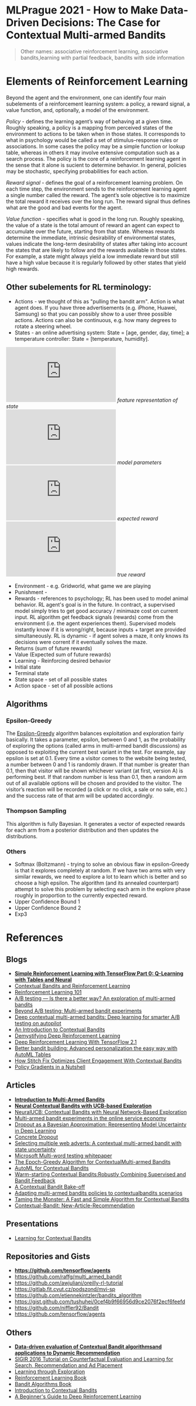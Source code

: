 # MLPrague 2021 - How to Make Data-Driven Decisions: The Case for Contextual Multi-armed Bandits

> Other names: associative reinforcement learning, associative bandits,learning with partial feedback, bandits with side information

# Elements of Reinforcement Learning

Beyond the agent and the environment, one can identify four main subelements of a
reinforcement learning system: a policy, a reward signal, a value function, and, optionally,
a model of the environment.

*Policy* - defines the learning agent’s way of behaving at a given time. Roughly speaking,
a policy is a mapping from perceived states of the environment to actions to be taken
when in those states. It corresponds to what in psychology would be called a set of
stimulus–response rules or associations. In some cases the policy may be a simple function
or lookup table, whereas in others it may involve extensive computation such as a search
process. The policy is the core of a reinforcement learning agent in the sense that it alone
is sucient to determine behavior. In general, policies may be stochastic, specifying
probabilities for each action.

*Reward signal* - defines the goal of a reinforcement learning problem. On each time
step, the environment sends to the reinforcement learning agent a single number called
the reward. The agent’s sole objective is to maximize the total reward it receives over
the long run. The reward signal thus defines what are the good and bad events for the
agent.

*Value function* - specifies what is good in the long run. Roughly speaking, the value of a state is
the total amount of reward an agent can expect to accumulate over the future, starting
from that state. Whereas rewards determine the immediate, intrinsic desirability of
environmental states, values indicate the long-term desirability of states after taking into
account the states that are likely to follow and the rewards available in those states. For
example, a state might always yield a low immediate reward but still have a high value
because it is regularly followed by other states that yield high rewards.

## Other subelements for RL terminology:
- Actions - we thought of this as "pulling the bandit arm". Action is what agent does. If you have three advertisements (e.g. iPhone, Huawei, Samsung) so that you can possibly show to a user three possible actions. Actions can also be continuous, e.g. how many degrees to rotate a steering wheel.
- States - an online advertising system: State = [age, gender, day, time]; a temperature controller: State = [temperature, humidity].

![first equation](https://latex.codecogs.com/gif.latex?x%3A) *feature representation of state*  
![second equation](https://latex.codecogs.com/gif.latex?w%3A) *model parameters*  
![third equation](https://latex.codecogs.com/gif.latex?%5Chat%7By%7D%20%3D%20w%5E%7BT%7Dx) *expected reward*  
![fourth equation](https://latex.codecogs.com/gif.latex?y%3A) *true reward*  

- Environment - e.g. Gridworld, what game we are playing
- Punishment -  
- Rewards - references to psychology; RL has been used to model animal behavior. RL agent's goal is in the future. In contract, a supervised model simply tries to get good accuracy / minimaze cost on current input. RL algorithm get feedback signals (rewards) come from the environment (i.e. the agent experiences them). Supervised models instantly know if it is wrong/right, because inputs + target are provided simultaneously. RL is dynamic - if agent solves a maze, it only knows its decisions were corrent if it eventually solves the maze.
- Returns (sum of future rewards)
- Value (Expected sum of future rewards)
- Learning - Reinforcing desired behavior
- Initial state
- Terminal state
- State space - set of all possible states
- Action space - set of all possible actions


## Algorithms

### Epsilon-Greedy

The [Epsilon-Greedy](https://github.com/raffg/multi_armed_bandit/blob/master/algorithms/epsilon_greedy.py) algorithm balances exploitation and exploration fairly basically. It takes a parameter, epsilon, between 0 and 1, as the probability of exploring the options (called arms in multi-armed bandit discussions) as opposed to exploiting the current best variant in the test. For example, say epsilon is set at 0.1. Every time a visitor comes to the website being tested, a number between 0 and 1 is randomly drawn. If that number is greater than 0.1, then that visitor will be shown whichever variant (at first, version A) is performing best. If that random number is less than 0.1, then a random arm out of all available options will be chosen and provided to the visitor. The visitor’s reaction will be recorded (a click or no click, a sale or no sale, etc.) and the success rate of that arm will be updated accordingly.

### Thompson Sampling

This algorithm is fully Bayesian. It generates a vector of expected rewards for each arm from a posterior distribution and then updates the distributions.

### Others

* Softmax (Boltzmann) - trying to solve an obvious flaw in epsilon-Greedy is that it explores completely at random. If we have two arms with very similar rewards, we need to explore a lot to learn which is better and so choose a high epsilon. The algorithm (and its annealed counterpart) attempt to solve this problem by selecting each arm in the explore phase roughly in proportion to the currently expected reward.
* Upper Confidence Bound 1
* Upper Confidence Bound 2
* Exp3

# References

## Blogs

* **[Simple Reinforcement Learning with TensorFlow Part 0: Q-Learning with Tables and Neural](https://medium.com/emergent-future/simple-reinforcement-learning-with-tensorflow-part-0-q-learning-with-tables-and-neural-networks-d195264329d0)**
* [Contextual Bandits and Reinforcement Learning](https://towardsdatascience.com/contextual-bandits-and-reinforcement-learning-6bdfeaece72a)
* [Reinforcement Learning 101](https://towardsdatascience.com/reinforcement-learning-101-e24b50e1d292)
* [A/B testing — Is there a better way? An exploration of multi-armed bandits](https://towardsdatascience.com/a-b-testing-is-there-a-better-way-an-exploration-of-multi-armed-bandits-98ca927b357d)
* [Beyond A/B testing: Multi-armed bandit experiments](https://www.dynamicyield.com/blog/contextual-bandit-optimization/)
* [Deep contextual multi-armed bandits: Deep learning for smarter A/B testing on autopilot](https://product.hubspot.com/blog/deep-contextual-multi-armed-bandits-deep-learning-for-smarter-a/b-testing-on-autopilot)
* [An Introduction to Contextual Bandits](https://getstream.io/blog/introduction-contextual-bandits/)
* [Demystifying Deep Reinforcement Learning](https://neuro.cs.ut.ee/demystifying-deep-reinforcement-learning/)
* [Deep Reinforcement Learning With TensorFlow 2.1](http://inoryy.com/post/tensorflow2-deep-reinforcement-learning/)
* [Better bandit building: Advanced personalization the easy way with AutoML Tables](https://cloud.google.com/blog/products/ai-machine-learning/how-to-build-better-contextual-bandits-machine-learning-models)
* [How Stitch Fix Optimizes Client Engagement With Contextual Bandits](https://www.topbots.com/stitchfix-client-engagement-contextual-bandits/)
* [Policy Gradients in a Nutshell](https://towardsdatascience.com/policy-gradients-in-a-nutshell-8b72f9743c5d)

## Articles

* **[Introduction to Multi-Armed Bandits](https://arxiv.org/pdf/1904.07272.pdf)**
* **[Neural Contextual Bandits with UCB-based Exploration](https://arxiv.org/pdf/1911.04462.pdf)**
* [NeuralUCB: Contextual Bandits with Neural Network-Based Exploration](https://openreview.net/attachment?id=r1xa9TVFvH&name=original_pdf)
* [Multi-armed bandit experiments in the online service economy](Multi-armed%20bandit%20experiments%20in%20the%20online%20service%20economy)
* [Dropout as a Bayesian Approximation: Representing Model Uncertainty in Deep Learning](https://arxiv.org/abs/1506.02142)
* [Concrete Dropout](https://arxiv.org/abs/1705.07832)
* [Selecting multiple web adverts: A contextual multi-armed bandit with state uncertainty](https://www.tandfonline.com/doi/full/10.1080/01605682.2018.1546650)
* [Microsoft Multi-word testing whitepaper](https://github.com/Microsoft/mwt-ds/raw/master/images/MWT-WhitePaper.pdf)
* [The Epoch-Greedy Algorithm for ContextualMulti-armed Bandits](https://hunch.net/~jl/projects/interactive/sidebandits/bandit.pdf)
* [AutoML for Contextual Bandits](https://arxiv.org/pdf/1909.03212.pdf)
* [Warm-starting Contextual Bandits:Robustly Combining Supervised and Bandit Feedback](https://arxiv.org/pdf/1901.00301.pdf)
* [A Contextual Bandit Bake-off](https://hal.inria.fr/hal-01708310v2/document)
* [Adapting multi-armed bandits policies to contextualbandits scenarios](https://arxiv.org/pdf/1811.04383.pdf)
* [Taming the Monster: A Fast and Simple Algorithm for Contextual Bandits](http://proceedings.mlr.press/v32/agarwalb14.pdf)
* [Contextual-Bandit: New-Article-Recommendation](https://github.com/appurwar/Contextual-Bandit-News-Article-Recommendation)

## Presentations

* [Learning for Contextual Bandits](https://hunch.net/~exploration_learning/main.pdf)

## Repositories and Gists

* **<https://github.com/tensorflow/agents>**
* <https://github.com/raffg/multi_armed_bandit>
* <https://github.com/awjuliani/oreilly-rl-tutorial>
* <https://gitlab.fit.cvut.cz/podszond/mvi-sp>
* <https://github.com/etiennekintzler/bandits_algorithm>
* <https://gist.github.com/tushuhei/0cef4b9f66956d9ce2076f2ecf6feefd>
* <https://github.com/niffler92/Bandit>
* <https://github.com/tensorflow/agents>

## Others

* **[Data-driven evaluation of Contextual Bandit algorithmsand applications to Dynamic Recommendation](https://tel.archives-ouvertes.fr/tel-01297407/document)**
* [SIGIR 2016 Tutorial on Counterfactual Evaluation and Learning for Search, Recommendation and Ad Placement](http://www.cs.cornell.edu/~adith/CfactSIGIR2016/)
* [Learning through Exploration](http://videolectures.net/kdd2010_beygelzimer_langford_lte/)
* [Reinforcement Learning Book](http://incompleteideas.net/book/RLbook2018.pdf)
* [Bandit Algorithms Book](https://tor-lattimore.com/downloads/book/book.pdf)
* [Introduction to Contextual Bandits](http://alekhagarwal.net/bandits_and_rl/cb_intro.pdf)
* [A Beginner's Guide to Deep Reinforcement Learning](https://pathmind.com/wiki/deep-reinforcement-learning)
